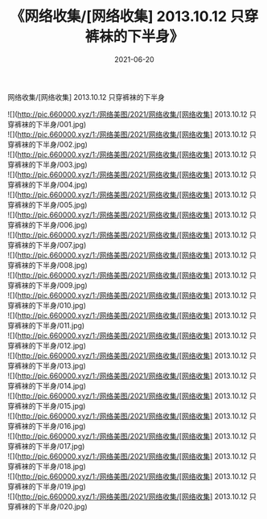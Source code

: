 ﻿---
layout: post
title:  《网络收集/[网络收集] 2013.10.12 只穿裤袜的下半身》
date:   2021-06-20
img: http://pic.660000.xyz/1:/网络美图/2021/网络收集/[网络收集] 2013.10.12 只穿裤袜的下半身/000.jpg
categories: [美女, 清纯, 唯美]
---

网络收集/[网络收集] 2013.10.12 只穿裤袜的下半身

 ![](http://pic.660000.xyz/1:/网络美图/2021/网络收集/[网络收集] 2013.10.12 只穿裤袜的下半身/001.jpg) <br>![](http://pic.660000.xyz/1:/网络美图/2021/网络收集/[网络收集] 2013.10.12 只穿裤袜的下半身/002.jpg) <br>![](http://pic.660000.xyz/1:/网络美图/2021/网络收集/[网络收集] 2013.10.12 只穿裤袜的下半身/003.jpg) <br>![](http://pic.660000.xyz/1:/网络美图/2021/网络收集/[网络收集] 2013.10.12 只穿裤袜的下半身/004.jpg) <br>![](http://pic.660000.xyz/1:/网络美图/2021/网络收集/[网络收集] 2013.10.12 只穿裤袜的下半身/005.jpg) <br>![](http://pic.660000.xyz/1:/网络美图/2021/网络收集/[网络收集] 2013.10.12 只穿裤袜的下半身/006.jpg) <br>![](http://pic.660000.xyz/1:/网络美图/2021/网络收集/[网络收集] 2013.10.12 只穿裤袜的下半身/007.jpg) <br>![](http://pic.660000.xyz/1:/网络美图/2021/网络收集/[网络收集] 2013.10.12 只穿裤袜的下半身/008.jpg) <br>![](http://pic.660000.xyz/1:/网络美图/2021/网络收集/[网络收集] 2013.10.12 只穿裤袜的下半身/009.jpg) <br>![](http://pic.660000.xyz/1:/网络美图/2021/网络收集/[网络收集] 2013.10.12 只穿裤袜的下半身/010.jpg) <br>![](http://pic.660000.xyz/1:/网络美图/2021/网络收集/[网络收集] 2013.10.12 只穿裤袜的下半身/011.jpg) <br>![](http://pic.660000.xyz/1:/网络美图/2021/网络收集/[网络收集] 2013.10.12 只穿裤袜的下半身/012.jpg) <br>![](http://pic.660000.xyz/1:/网络美图/2021/网络收集/[网络收集] 2013.10.12 只穿裤袜的下半身/013.jpg) <br>![](http://pic.660000.xyz/1:/网络美图/2021/网络收集/[网络收集] 2013.10.12 只穿裤袜的下半身/014.jpg) <br>![](http://pic.660000.xyz/1:/网络美图/2021/网络收集/[网络收集] 2013.10.12 只穿裤袜的下半身/015.jpg) <br>![](http://pic.660000.xyz/1:/网络美图/2021/网络收集/[网络收集] 2013.10.12 只穿裤袜的下半身/016.jpg) <br>![](http://pic.660000.xyz/1:/网络美图/2021/网络收集/[网络收集] 2013.10.12 只穿裤袜的下半身/017.jpg) <br>![](http://pic.660000.xyz/1:/网络美图/2021/网络收集/[网络收集] 2013.10.12 只穿裤袜的下半身/018.jpg) <br>![](http://pic.660000.xyz/1:/网络美图/2021/网络收集/[网络收集] 2013.10.12 只穿裤袜的下半身/019.jpg) <br>![](http://pic.660000.xyz/1:/网络美图/2021/网络收集/[网络收集] 2013.10.12 只穿裤袜的下半身/020.jpg) <br>